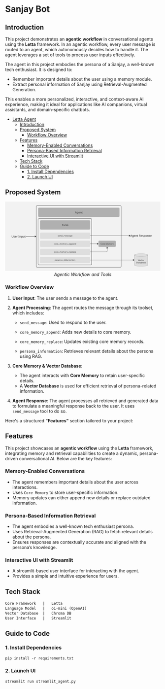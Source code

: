# Sanjay Bot

## Introduction  

This project demonstrates an **agentic workflow** in conversational agents using the **Letta** framework. In an agentic workflow, every user message is routed to an agent, which autonomously decides how to handle it. The agent leverages a set of tools to process user inputs effectively.  

The agent in this project embodies the persona of a Sanjay, a well-known tech enthusiast. It is designed to:  
- Remember important details about the user using a memory module.  
- Extract personal information of Sanjay using Retrieval-Augmented Generation.  

This enables a more personalized, interactive, and context-aware AI experience, making it ideal for applications like AI companions, virtual assistants, and domain-specific chatbots.

- [Letta Agent](#letta-agent)
  - [Introduction](#introduction)
  - [Proposed System](#proposed-system)
    - [Workflow Overview](#workflow-overview)
  - [Features](#features)
    - [Memory-Enabled Conversations](#memory-enabled-conversations)
    - [Persona-Based Information Retrieval](#persona-based-information-retrieval)
    - [Interactive UI with Streamlit](#interactive-ui-with-streamlit)
  - [Tech Stack](#tech-stack)
  - [Guide to Code](#guide-to-code)
    - [1. Install Dependencies](#1-install-dependencies)
    - [2. Launch UI](#2-launch-ui)

## Proposed System

<p align="center">
  <img src="./images/flowchart.png"/>
  <br>
  <em>Agentic Workflow and Tools</em>
</p>

### Workflow Overview  

1. **User Input**: The user sends a message to the agent.
    
2. **Agent Processing**: The agent routes the message through its toolset, which includes:  
   - `send_message`: Used to respond to the user. 
  
   - `core_memory_append`: Adds new details to core memory.

   - `core_memory_replace`: Updates existing core memory records. 

   - `persona_information`: Retrieves relevant details about the persona using RAG.

3. **Core Memory & Vector Database**:  
   - The agent interacts with **Core Memory** to retain user-specific details.  
   - A **Vector Database** is used for efficient retrieval of persona-related information. 
 
4. **Agent Response**: The agent processes all retrieved and generated data to formulate a meaningful response back to the user. It uses `send_message` tool to do so.

Here's a structured **"Features"** section tailored to your project:  

## Features  

This project showcases an **agentic workflow** using the **Letta** framework, integrating memory and retrieval capabilities to create a dynamic, persona-driven conversational AI. Below are the key features:  

### Memory-Enabled Conversations  
- The agent remembers important details about the user across interactions.  
- Uses `Core Memory` to store user-specific information.  
- Memory updates can either append new details or replace outdated information.  

### Persona-Based Information Retrieval  
- The agent embodies a well-known tech enthusiast persona.  
- Uses Retrieval-Augmented Generation (RAG) to fetch relevant details about the persona.  
- Ensures responses are contextually accurate and aligned with the persona’s knowledge.  

### Interactive UI with Streamlit  
- A streamlit-based user interface for interacting with the agent.  
- Provides a simple and intuitive experience for users.   

## Tech Stack

```
Core Framework   |   Letta
Language Model   |   o1-mini (OpenAI)
Vector Database  |   Chroma DB
User Interface   |   Streamlit
```

## Guide to Code

### 1. Install Dependencies

```
pip install -r requirements.txt
```

### 2. Launch UI

```
streamlit run streamlit_agent.py
```

